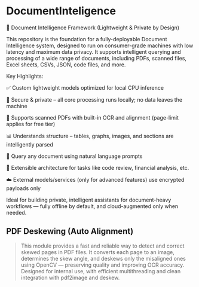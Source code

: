 # DocumentInteligence
🧠 Document Intelligence Framework (Lightweight & Private by Design)

This repository is the foundation for a fully-deployable Document Intelligence system, designed to run on consumer-grade machines with low latency and maximum data privacy. It supports intelligent querying and processing of a wide range of documents, including PDFs, scanned files, Excel sheets, CSVs, JSON, code files, and more.

Key Highlights:

✅ Custom lightweight models optimized for local CPU inference

🔐 Secure & private – all core processing runs locally; no data leaves the machine

📄 Supports scanned PDFs with built-in OCR and alignment (page-limit applies for free tier)

📊 Understands structure – tables, graphs, images, and sections are intelligently parsed

💬 Query any document using natural language prompts

🚀 Extensible architecture for tasks like code review, financial analysis, etc.

☁️ External models/services (only for advanced features) use encrypted payloads only

Ideal for building private, intelligent assistants for document-heavy workflows — fully offline by default, and cloud-augmented only when needed.

## PDF Deskewing (Auto Alignment)
> This module provides a fast and reliable way to detect and correct skewed pages in PDF files. It converts each page to an image, determines the skew angle, and deskews only the misaligned ones using OpenCV — preserving quality and improving OCR accuracy. Designed for internal use, with efficient multithreading and clean integration with pdf2image and deskew.
